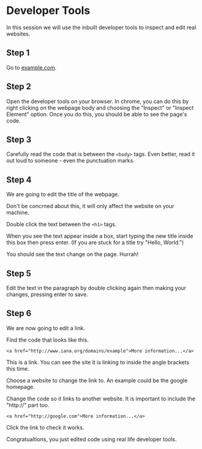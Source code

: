 # Developer Tools

In this session we will use the inbuilt developer tools to inspect and edit real websites. 

## Step 1

Go to [example.com](example.com). 

## Step 2 

Open the developer tools on your browser. In chrome, you can do this by right clicking on the webpage body and choosing
the "Inspect" or "Inspect Element" option. Once you do this, you should be able to see the page's code. 

## Step 3

Carefully read the code that is between the `<body>` tags. Even better, read it out loud to someone - even the punctuation 
marks. 

## Step 4 

We are going to edit the title of the webpage.

Don't be concrned about this, it will only affect the website on your machine. 

Double click the text between the `<h1>` tags. 

When you see the text appear inside a box, start typing the new title inside this box then press enter. (If you
are stuck for a title try "Hello, World.")

You should see the text change on the page. Hurrah!

## Step 5

Edit the text in the paragraph by double clicking again then making your changes, pressing enter to save. 

## Step 6 

We are now going to edit a link.

Find the code that looks like this.

```
<a href="http://www.iana.org/domains/example">More information...</a>
```

This is a link. You can see the site it is linking to inside the angle brackets this time. 

Choose a website to change the link to. An example could be the google homepage.

Change the code so it links to another website. It is important to include the "http://" part too. 

```
<a href="http://google.com">More information...</a>
```

Click the link to check it works.

Congratualtions, you just edited code using real life developer tools. 


